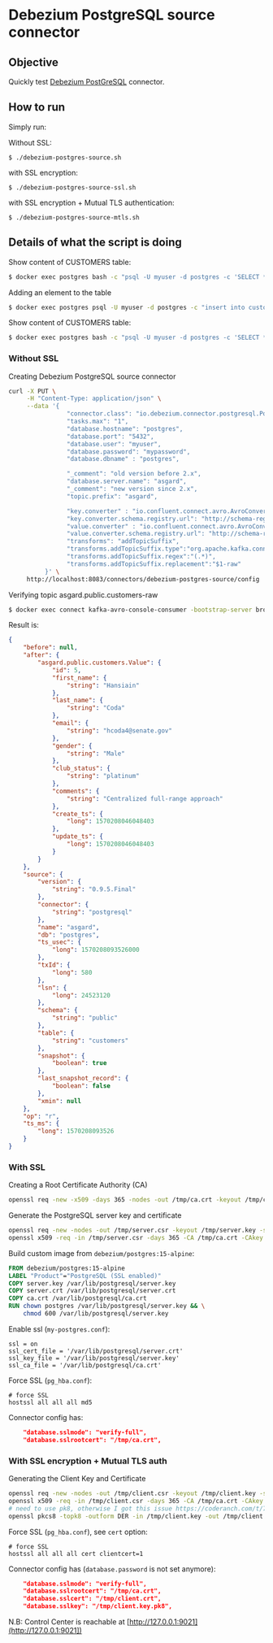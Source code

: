 # Debezium PostgreSQL source connector



## Objective

Quickly test [Debezium PostGreSQL](https://docs.confluent.io/current/connect/debezium-connect-postgres/index.html#quick-start) connector.

## How to run

Simply run:

Without SSL:

```
$ ./debezium-postgres-source.sh
```

with SSL encryption:

```
$ ./debezium-postgres-source-ssl.sh
```

with SSL encryption + Mutual TLS authentication:

```
$ ./debezium-postgres-source-mtls.sh
```

## Details of what the script is doing

Show content of CUSTOMERS table:

```bash
$ docker exec postgres bash -c "psql -U myuser -d postgres -c 'SELECT * FROM CUSTOMERS'"
```

Adding an element to the table

```bash
$ docker exec postgres psql -U myuser -d postgres -c "insert into customers (id, first_name, last_name, email, gender, comments) values (21, 'Bernardo', 'Dudman', 'bdudmanb@lulu.com', 'Male', 'Robust bandwidth-monitored budgetary management');"
```


Show content of CUSTOMERS table:

```bash
$ docker exec postgres bash -c "psql -U myuser -d postgres -c 'SELECT * FROM CUSTOMERS'"
```

### Without SSL

Creating Debezium PostgreSQL source connector

```bash
curl -X PUT \
     -H "Content-Type: application/json" \
     --data '{
                "connector.class": "io.debezium.connector.postgresql.PostgresConnector",
                "tasks.max": "1",
                "database.hostname": "postgres",
                "database.port": "5432",
                "database.user": "myuser",
                "database.password": "mypassword",
                "database.dbname" : "postgres",

                "_comment": "old version before 2.x",
                "database.server.name": "asgard",
                "_comment": "new version since 2.x",
                "topic.prefix": "asgard",

                "key.converter" : "io.confluent.connect.avro.AvroConverter",
                "key.converter.schema.registry.url": "http://schema-registry:8081",
                "value.converter" : "io.confluent.connect.avro.AvroConverter",
                "value.converter.schema.registry.url": "http://schema-registry:8081",
                "transforms": "addTopicSuffix",
                "transforms.addTopicSuffix.type":"org.apache.kafka.connect.transforms.RegexRouter",
                "transforms.addTopicSuffix.regex":"(.*)",
                "transforms.addTopicSuffix.replacement":"$1-raw"
          }' \
     http://localhost:8083/connectors/debezium-postgres-source/config | jq .
```

Verifying topic asgard.public.customers-raw

```bash
$ docker exec connect kafka-avro-console-consumer -bootstrap-server broker:9092 --property schema.registry.url=http://schema-registry:8081 --topic asgard.public.customers-raw --from-beginning --max-messages 5
```

Result is:

```json
{
    "before": null,
    "after": {
        "asgard.public.customers.Value": {
            "id": 5,
            "first_name": {
                "string": "Hansiain"
            },
            "last_name": {
                "string": "Coda"
            },
            "email": {
                "string": "hcoda4@senate.gov"
            },
            "gender": {
                "string": "Male"
            },
            "club_status": {
                "string": "platinum"
            },
            "comments": {
                "string": "Centralized full-range approach"
            },
            "create_ts": {
                "long": 1570208046048403
            },
            "update_ts": {
                "long": 1570208046048403
            }
        }
    },
    "source": {
        "version": {
            "string": "0.9.5.Final"
        },
        "connector": {
            "string": "postgresql"
        },
        "name": "asgard",
        "db": "postgres",
        "ts_usec": {
            "long": 1570208093526000
        },
        "txId": {
            "long": 580
        },
        "lsn": {
            "long": 24523120
        },
        "schema": {
            "string": "public"
        },
        "table": {
            "string": "customers"
        },
        "snapshot": {
            "boolean": true
        },
        "last_snapshot_record": {
            "boolean": false
        },
        "xmin": null
    },
    "op": "r",
    "ts_ms": {
        "long": 1570208093526
    }
}
```

### With SSL

Creating a Root Certificate Authority (CA)

```bash
openssl req -new -x509 -days 365 -nodes -out /tmp/ca.crt -keyout /tmp/ca.key -subj "/CN=root-ca"
```

Generate the PostgreSQL server key and certificate

```bash
openssl req -new -nodes -out /tmp/server.csr -keyout /tmp/server.key -subj "/CN=postgres"
openssl x509 -req -in /tmp/server.csr -days 365 -CA /tmp/ca.crt -CAkey /tmp/ca.key -CAcreateserial -out /tmp/server.crt
```

Build custom image from `debezium/postgres:15-alpine`:

```dockerfile
FROM debezium/postgres:15-alpine
LABEL "Product"="PostgreSQL (SSL enabled)"
COPY server.key /var/lib/postgresql/server.key
COPY server.crt /var/lib/postgresql/server.crt
COPY ca.crt /var/lib/postgresql/ca.crt
RUN chown postgres /var/lib/postgresql/server.key && \
    chmod 600 /var/lib/postgresql/server.key
```

Enable ssl (`my-postgres.conf`):

```
ssl = on
ssl_cert_file = '/var/lib/postgresql/server.crt'
ssl_key_file = '/var/lib/postgresql/server.key'
ssl_ca_file = '/var/lib/postgresql/ca.crt'
```

Force SSL (`pg_hba.conf`):

```
# force SSL
hostssl all all all md5
```

Connector config has:

```json
    "database.sslmode": "verify-full",
    "database.sslrootcert": "/tmp/ca.crt",
```

### With SSL encryption + Mutual TLS auth

Generating the Client Key and Certificate

```bash
openssl req -new -nodes -out /tmp/client.csr -keyout /tmp/client.key -subj "/CN=myuser"
openssl x509 -req -in /tmp/client.csr -days 365 -CA /tmp/ca.crt -CAkey /tmp/ca.key -CAcreateserial -out /tmp/client.crt
# need to use pk8, otherwise I got this issue https://coderanch.com/t/706596/databases/Connection-string-ssl-client-certificate
openssl pkcs8 -topk8 -outform DER -in /tmp/client.key -out /tmp/client.key.pk8 -nocrypt
```

Force SSL (`pg_hba.conf`), see `cert` option:

```
# force SSL
hostssl all all all cert clientcert=1
```

Connector config has (`database.password` is not set anymore):

```json
    "database.sslmode": "verify-full",
    "database.sslrootcert": "/tmp/ca.crt",
    "database.sslcert": "/tmp/client.crt",
    "database.sslkey": "/tmp/client.key.pk8",
```


N.B: Control Center is reachable at [http://127.0.0.1:9021](http://127.0.0.1:9021])

